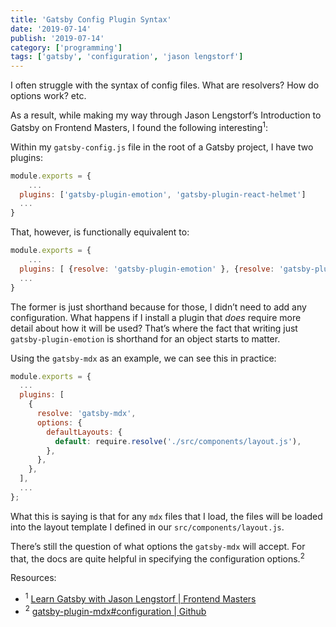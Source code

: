 ```yaml
---
title: 'Gatsby Config Plugin Syntax'
date: '2019-07-14'
publish: '2019-07-14'
category: ['programming']
tags: ['gatsby', 'configuration', 'jason lengstorf']
---
```


I often struggle with the syntax of config files. What are resolvers? How do options work? etc.

As a result, while making my way through Jason Lengstorf’s Introduction to Gatsby on Frontend Masters, I found the following interesting<sup>1</sup>:

Within my `gatsby-config.js` file in the root of a Gatsby project, I have two plugins:

```javascript
module.exports = {
	...
  plugins: ['gatsby-plugin-emotion', 'gatsby-plugin-react-helmet']
  ...
}
```

That, however, is functionally equivalent to:

```javascript
module.exports = {
	...
  plugins: [ {resolve: 'gatsby-plugin-emotion' }, {resolve: 'gatsby-plugin-react-helmet'}]
  ...
}
```

The former is just shorthand because for those, I didn’t need to add any configuration. What happens if I install a plugin that _does_ require more detail about how it will be used? That’s where the fact that writing just `gatsby-plugin-emotion` is shorthand for an object starts to matter.

Using the `gatsby-mdx` as an example, we can see this in practice:

```javascript
module.exports = {
  ...
  plugins: [
    {
      resolve: 'gatsby-mdx',
      options: {
        defaultLayouts: {
          default: require.resolve('./src/components/layout.js'),
        },
      },
    },
  ],
  ...
};

```

What this is saying is that for any `mdx` files that I load, the files will be loaded into the layout template I defined in our `src/components/layout.js`.

There’s still the question of what options the `gatsby-mdx` will accept. For that, the docs are quite helpful in specifying the configuration options.<sup>2</sup>

Resources:

-   <sup>1</sup> [Learn Gatsby with Jason Lengstorf | Frontend Masters](https://frontendmasters.com/courses/gatsby/)
-   <sup>2</sup> [gatsby-plugin-mdx#configuration | Github](https://github.com/gatsbyjs/gatsby/tree/master/packages/gatsby-plugin-mdx#configuration)
